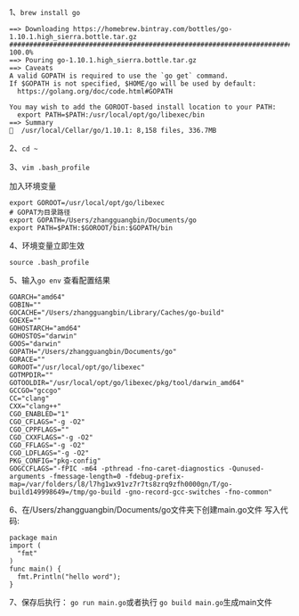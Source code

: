 1、`brew install go`

```
==> Downloading https://homebrew.bintray.com/bottles/go-1.10.1.high_sierra.bottle.tar.gz
######################################################################## 100.0%
==> Pouring go-1.10.1.high_sierra.bottle.tar.gz
==> Caveats
A valid GOPATH is required to use the `go get` command.
If $GOPATH is not specified, $HOME/go will be used by default:
  https://golang.org/doc/code.html#GOPATH

You may wish to add the GOROOT-based install location to your PATH:
  export PATH=$PATH:/usr/local/opt/go/libexec/bin
==> Summary
🍺  /usr/local/Cellar/go/1.10.1: 8,158 files, 336.7MB
```
2、`cd ~`

3、`vim .bash_profile`

加入环境变量

```
export GOROOT=/usr/local/opt/go/libexec
# GOPAT为目录路径
export GOPATH=/Users/zhangguangbin/Documents/go
export PATH=$PATH:$GOROOT/bin:$GOPATH/bin
```
4、环境变量立即生效

`source .bash_profile`

5、输入`go env` 查看配置结果

```
GOARCH="amd64"
GOBIN=""
GOCACHE="/Users/zhangguangbin/Library/Caches/go-build"
GOEXE=""
GOHOSTARCH="amd64"
GOHOSTOS="darwin"
GOOS="darwin"
GOPATH="/Users/zhangguangbin/Documents/go"
GORACE=""
GOROOT="/usr/local/opt/go/libexec"
GOTMPDIR=""
GOTOOLDIR="/usr/local/opt/go/libexec/pkg/tool/darwin_amd64"
GCCGO="gccgo"
CC="clang"
CXX="clang++"
CGO_ENABLED="1"
CGO_CFLAGS="-g -O2"
CGO_CPPFLAGS=""
CGO_CXXFLAGS="-g -O2"
CGO_FFLAGS="-g -O2"
CGO_LDFLAGS="-g -O2"
PKG_CONFIG="pkg-config"
GOGCCFLAGS="-fPIC -m64 -pthread -fno-caret-diagnostics -Qunused-arguments -fmessage-length=0 -fdebug-prefix-map=/var/folders/l8/l7hg1wx91vz7r7ts8zrq9zfh0000gn/T/go-build149998649=/tmp/go-build -gno-record-gcc-switches -fno-common"
```
6、在/Users/zhangguangbin/Documents/go文件夹下创建main.go文件
写入代码:

```
package main
import (
  "fmt"
)
func main() {
  fmt.Println("hello word");
}
```
7、保存后执行： `go run main.go`或者执行  `go build main.go`生成main文件
